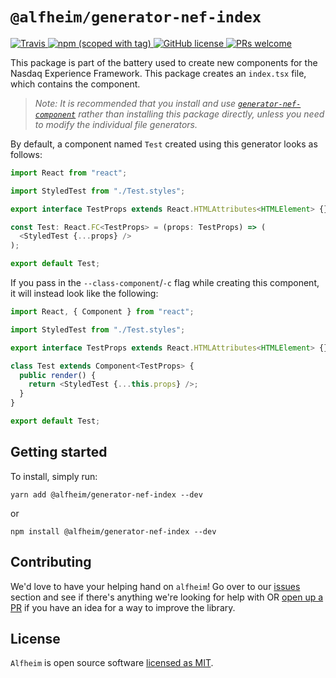 # `@alfheim/generator-nef-index`

<p>
  <a href="https://travis-ci.org/Nasdaq/alfheim">
    <img alt="Travis" src="https://img.shields.io/travis/Nasdaq/alfheim/master.svg">
  </a>
  <a href="https://www.npmjs.com/package/@alfheim/generator-nef-index">
    <img alt="npm (scoped with tag)" src="https://img.shields.io/npm/v/@alfheim/generator-nef-index/latest">
  </a>
  <a href="https://github.com/Nasdaq/alfheim/blob/master/LICENSE">
    <img alt="GitHub license" src="https://img.shields.io/badge/license-MIT-blue.svg">
  </a>
  <a href="https://github.com/Nasdaq/alfheim/pulls">
    <img alt="PRs welcome" src="https://img.shields.io/badge/PRs-welcome-green.svg" />
  </a>
</p>

This package is part of the battery used to create new components for the Nasdaq Experience Framework. This package creates an `index.tsx` file, which contains the component. 

> _Note: It is recommended that you install and use [`generator-nef-component`](https://github.com/Nasdaq/alfheim/tree/9-add-readme-file/packages/generator-nef-component) rather than installing this package directly, unless you need to modify the individual file generators._

By default, a component named `Test` created using this generator looks as follows:

```typescript
import React from "react";

import StyledTest from "./Test.styles";

export interface TestProps extends React.HTMLAttributes<HTMLElement> {}

const Test: React.FC<TestProps> = (props: TestProps) => (
  <StyledTest {...props} />
);

export default Test;
```

If you pass in the `--class-component`/`-c` flag while creating this component, it will instead look like the following:

```typescript
import React, { Component } from "react";

import StyledTest from "./Test.styles";

export interface TestProps extends React.HTMLAttributes<HTMLElement> {} 

class Test extends Component<TestProps> {
  public render() {
    return <StyledTest {...this.props} />;
  }
}

export default Test;
```

## Getting started

To install, simply run:

```
yarn add @alfheim/generator-nef-index --dev
```

or

```
npm install @alfheim/generator-nef-index --dev 
```

## Contributing

We'd love to have your helping hand on `alfheim`! Go over to our [issues](https://github.com/Nasdaq/alfheim/issues) section and see if there's anything we're looking for help with OR [open up a PR](https://github.com/Nasdaq/alfheim/pulls) if you have an idea for a way to improve the library.

## License

`Alfheim` is open source software [licensed as MIT](LICENSE).
